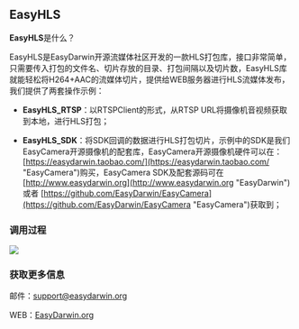 ## EasyHLS ##

**EasyHLS**是什么？

EasyHLS是EasyDarwin开源流媒体社区开发的一款HLS打包库，接口非常简单，只需要传入打包的文件名、切片存放的目录、打包间隔以及切片数，EasyHLS库就能轻松将H264+AAC的流媒体切片，提供给WEB服务器进行HLS流媒体发布，我们提供了两套操作示例：

- **EasyHLS_RTSP**：以RTSPClient的形式，从RTSP URL将摄像机音视频获取到本地，进行HLS打包；

- **EasyHLS_SDK**：将SDK回调的数据进行HLS打包切片，示例中的SDK是我们EasyCamera开源摄像机的配套库，EasyCamera开源摄像机硬件可以在：[https://easydarwin.taobao.com/](https://easydarwin.taobao.com/ "EasyCamera")购买，EasyCamera SDK及配套源码可在 [http://www.easydarwin.org](http://www.easydarwin.org "EasyDarwin") 或者 [https://github.com/EasyDarwin/EasyCamera](https://github.com/EasyDarwin/EasyCamera "EasyCamera")获取到；


### 调用过程
![](http://www.easydarwin.org/skin/easydarwin/images/easyhls20150811.png)

### 获取更多信息 ###

邮件：[support@easydarwin.org](mailto:support@easydarwin.org) 

WEB：[EasyDarwin.org](http://www.easydarwin.org)
